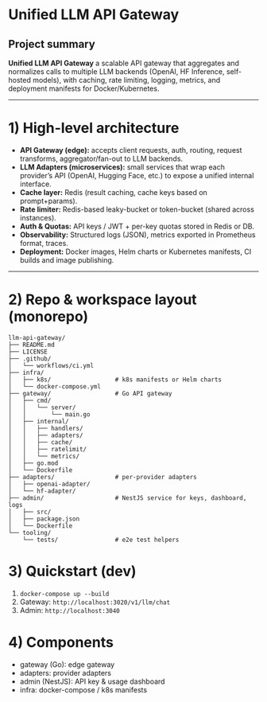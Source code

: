# Unified LLM API Gateway

## Project summary

**Unified LLM API Gateway** a scalable API gateway that aggregates and normalizes calls to multiple LLM backends (OpenAI, HF Inference, self-hosted models), with caching, rate limiting, logging, metrics, and deployment manifests for Docker/Kubernetes.

---

# 1) High-level architecture

* **API Gateway (edge):** accepts client requests, auth, routing, request transforms, aggregator/fan-out to LLM backends.
* **LLM Adapters (microservices):** small services that wrap each provider’s API (OpenAI, Hugging Face, etc.) to expose a unified internal interface.
* **Cache layer:** Redis (result caching, cache keys based on prompt+params).
* **Rate limiter:** Redis-based leaky-bucket or token-bucket (shared across instances).
* **Auth & Quotas:** API keys / JWT + per-key quotas stored in Redis or DB.
* **Observability:** Structured logs (JSON), metrics exported in Prometheus format, traces.
* **Deployment:** Docker images, Helm charts or Kubernetes manifests, CI builds and image publishing.

---

# 2) Repo & workspace layout (monorepo)

```
llm-api-gateway/
├── README.md
├── LICENSE
├── .github/
│   └── workflows/ci.yml
├── infra/
│   ├── k8s/                  # k8s manifests or Helm charts
│   └── docker-compose.yml
├── gateway/                  # Go API gateway
│   ├── cmd/
│   │   └── server/
│   │       └── main.go
│   ├── internal/
│   │   ├── handlers/
│   │   ├── adapters/
│   │   ├── cache/
│   │   ├── ratelimit/
│   │   └── metrics/
│   ├── go.mod
│   └── Dockerfile
├── adapters/                 # per-provider adapters
│   ├── openai-adapter/
│   └── hf-adapter/
├── admin/                    # NestJS service for keys, dashboard, logs
│   ├── src/
│   ├── package.json
│   └── Dockerfile
└── tooling/
    └── tests/                # e2e test helpers
```

# 3) Quickstart (dev)
1. `docker-compose up --build`
2. Gateway: `http://localhost:3020/v1/llm/chat`
3. Admin: `http://localhost:3040`

# 4) Components
- gateway (Go): edge gateway
- adapters: provider adapters
- admin (NestJS): API key & usage dashboard
- infra: docker-compose / k8s manifests


